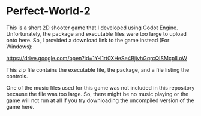 # Perfect-World-2

This is a short 2D shooter game that I developed using Godot Engine. Unfortunately, the package and executable files were too large to upload onto here. So, I provided a download link to the game instead (For Windows):

https://drive.google.com/open?id=1Y-I1rt0XHeSe4BjivhGqrcQISMcplLoW

This zip file contains the executable file, the package, and a file listing the controls. 

One of the music files used for this game was not included in this repository because the file was too large. So, there might be no music playing or the game will not run at all if you try downloading the uncompiled version of the game here.
